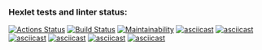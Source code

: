 ### Hexlet tests and linter status:
[![Actions Status](https://github.com/AnnaDol/python-project-lvl1/workflows/hexlet-check/badge.svg)](https://github.com/AnnaDol/python-project-lvl1/actions)
[![Build Status](https://travis-ci.com/AnnaDol/python-project-lvl1.svg?branch=main)](https://travis-ci.com/AnnaDol/python-project-lvl1)
[![Maintainability](https://api.codeclimate.com/v1/badges/1b6aaf70a1c5c0fe8cf2/maintainability)](https://codeclimate.com/github/AnnaDol/python-project-lvl1/maintainability)
[![asciicast](https://asciinema.org/a/GhOVsH6OrMchGDuXBc4PlNJd6.svg)](https://asciinema.org/a/GhOVsH6OrMchGDuXBc4PlNJd6)
[![asciicast](https://asciinema.org/a/N7RJrIU4Yj30lRAdKAO9fEMlD.svg)](https://asciinema.org/a/N7RJrIU4Yj30lRAdKAO9fEMlD)
[![asciicast](https://asciinema.org/a/spip2V6qhZYHGT2SiZI4T4pko.svg)](https://asciinema.org/a/spip2V6qhZYHGT2SiZI4T4pko)
[![asciicast](https://asciinema.org/a/GhOVsH6OrMchGDuXBc4PlNJd6.svg)](https://asciinema.org/a/GhOVsH6OrMchGDuXBc4PlNJd6)
[![asciicast](https://asciinema.org/a/oWpwDTLo06FN7Namu9z46doOR.svg)](https://asciinema.org/a/oWpwDTLo06FN7Namu9z46doOR)
[![asciicast](https://asciinema.org/a/NWwGlz2mpKGXvFc23TeBqeZpA.svg)](https://asciinema.org/a/NWwGlz2mpKGXvFc23TeBqeZpA)
